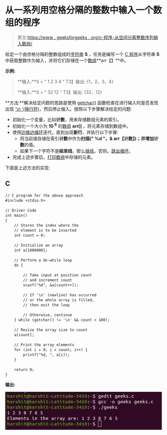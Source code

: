 # 从一系列用空格分隔的整数中输入一个数组的程序

> 原文:[https://www . geeksforgeeks . org/c-程序-从空间分离整数序列输入数组/](https://www.geeksforgeeks.org/c-program-to-input-an-array-from-a-sequence-of-space-seperated-integers/)

给定一个由空格分隔的整数组成的[字符串](https://www.geeksforgeeks.org/string-data-structure/) **S** ，任务是编写一个 [C 程序](https://www.geeksforgeeks.org/c/)从字符串 **S** 中获取整数作为输入，并将它们存储在一个[数组](https://www.geeksforgeeks.org/introduction-to-arrays/)**arr【】**中。

**示例:**

> **输入:**S = " 1 2 3 4 "
> T3】输出: {1，2，3，4}
> 
> **输入:**S = " 32 12 "
> T3】输出: {32，12}

**方法:**解决给定问题的思路是使用 [getchar()](https://www.geeksforgeeks.org/difference-getchar-getch-getc-getche/) 函数检查在进行输入时是否发现出现 ['\n '(换行符)](https://www.geeksforgeeks.org/endl-vs-n-in-cpp/)，然后停止输入。按照以下步骤解决给定的问题:

*   初始化一个变量，比如**计数**，用来存储数组元素的索引。
*   初始化一个大小为 **10 <sup>6</sup>** 的[数组](https://www.geeksforgeeks.org/introduction-to-arrays/) **arr[]** ，将元素存储到数组中。
*   使用[边做边循环](https://www.geeksforgeeks.org/loops-in-c-and-cpp/)迭代，直到出现**新行**，并执行以下步骤:
    *   将当前值存储在索引**计数**中作为**扫描(" %d "，& arr【计数】)；**并增加**计数**的值。
    *   如果下一个字符不是**结束线**，那么[继续](https://www.geeksforgeeks.org/continue-statement-cpp/)。否则，[跳出循环](https://www.geeksforgeeks.org/break-statement-cc/)。
*   完成上述步骤后，[打印数组](https://www.geeksforgeeks.org/c-program-to-print-an-array-using-recursion/)中存储的元素。

下面是上述方法的实现:

## C

```
// C program for the above approach
#include <stdio.h>

// Driver Code
int main()
{
    // Stores the index where the
    // element is to be inserted
    int count = 0;

    // Initialize an array
    int a[1000000];

    // Perform a do-while loop
    do {

        // Take input at position count
        // and increment count
        scanf("%d", &a[count++]);

        // If '\n' (newline) has occurred
        // or the whole array is filled,
        // then exit the loop

        // Otherwise, continue
    } while (getchar() != '\n' && count < 100);

    // Resize the array size to count
    a[count];

    // Print the array elements
    for (int i = 0; i < count; i++) {
        printf("%d, ", a[i]);
    }

    return 0;
}
```

**输出:**

[![](img/526b72a14bd1c14c678ba0fa1efee68c.png)](https://media.geeksforgeeks.org/wp-content/uploads/20210301173148/Screenshotfrom20210301172300.jpg)
